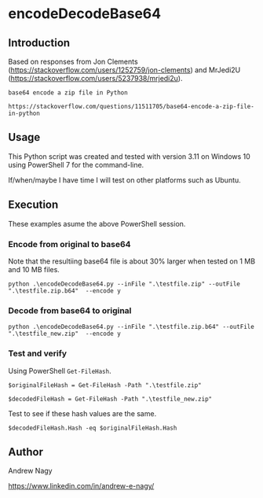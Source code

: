 # encodeDecodeBase64

## Introduction

Based on responses from Jon Clements (https://stackoverflow.com/users/1252759/jon-clements) and MrJedi2U (https://stackoverflow.com/users/5237938/mrjedi2u).

  `base64 encode a zip file in Python`

  `https://stackoverflow.com/questions/11511705/base64-encode-a-zip-file-in-python`

## Usage

This Python script was created and tested with version 3.11 on Windows 10 using PowerShell 7 for the command-line.

If/when/maybe I have time I will test on other platforms such as Ubuntu.


## Execution

These examples asume the above PowerShell session.

### Encode from original to base64

Note that the resultiing base64 file is about 30% larger when tested on 1 MB and 10 MB files.

`python .\encodeDecodeBase64.py --inFile ".\testfile.zip" --outFile ".\testfile.zip.b64"  --encode y`

### Decode from base64 to original

`python .\encodeDecodeBase64.py --inFile ".\testfile.zip.b64" --outFile ".\testfile_new.zip"  --encode y`

### Test and verify

Using PowerShell `Get-FileHash`.

`$originalFileHash = Get-FileHash -Path ".\testfile.zip"`

`$decodedFileHash = Get-FileHash -Path ".\testfile_new.zip"`

Test to see if these hash values are the same.

`$decodedFileHash.Hash -eq $originalFileHash.Hash`


## Author

Andrew Nagy

https://www.linkedin.com/in/andrew-e-nagy/

